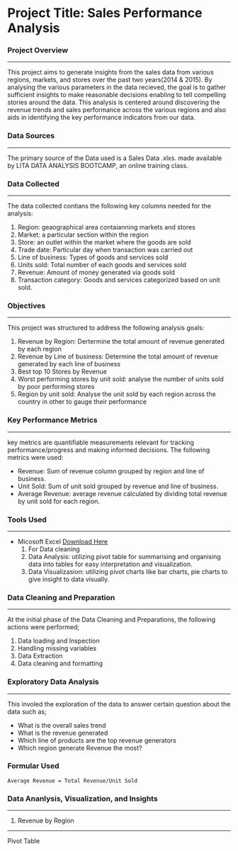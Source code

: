 # Project Title: Sales Performance Analysis
### Project Overview
---
This project aims to generate  insights from the sales data from various regions, markets, and stores  over the past two years(2014 & 2015). By analysing the various parameters in the data recieved, the goal is to  gather sufficient insights to make reasonable decisions enabling to tell compelling stories around the data. This analysis is centered around discovering the revenue trends and sales performance across the various regions and also aids in identifying the key performance indicators from our data. 

### Data Sources 
---
The primary source of the Data used is a Sales Data .xlxs. made available by LITA DATA ANALYSIS BOOTCAMP, an online training class.

### Data Collected
---
The data collected contians the following key columns needed for the analysis:
1. Region: geaographical area contaianning markets and stores
2. Market: a particular section within the region
3. Store: an outlet within the market where the goods are sold
4. Trade date: Particular day when transaction was carried out
5. Line of business: Types of goods and services sold
6. Units sold: Total number of each goods and services sold
7. Revenue: Amount of money generated via goods sold
8. Transaction category: Goods and services categorized based on unit sold.
    
### Objectives
---
This project was structured to address the following analysis goals:
  1. Revenue by Region: Dertermine the  total amount of revenue generated by each region 
  2. Revenue by Line of business: Determine the total amount of revenue generated by each line of business
  3. Best top 10 Stores by Revenue
  4. Worst performing stores by unit sold: analyse the number of units sold by poor performing stores
  5. Region by unit sold: Analyse the unit sold by each region across the country in other to gauge their performance
     
### Key Performance Metrics
---
key metrics are quantifiable measurements relevant for tracking performance/progress and making informed decisions. The following metrics were used:
- Revenue: Sum of revenue column grouped by region and line of business.
- Unit Sold: Sum of unit sold grouped by revenue and line of business.
- Average Revenue: average revenue calculated by dividing total revenue by unit sold for each region.

### Tools Used
---
- Micosoft Excel [Download Here](https://www.microsoft.com)
    1. For Data cleaning
    2. Data Analysis: utilizing pivot table for summarising and organising data into tables for easy interpretation and visualization. 
    3. Data Visualizasion: utilizing pivot charts like bar charts, pie charts to give insight to data visually.

### Data Cleaning and Preparation
---
At the initial phase of the Data Cleaning and Preparations, the following actions were performed;
1. Data loading and Inspection
2. Handling missing variables
3. Data Extraction
4. Data cleaning and formatting

### Exploratory Data Analysis
---
This involed the exploration of the data to answer certain question about the data such as;
- What is the overall sales trend
- What is the revenue generated
- Which line of products are the top revenue generators
- Which region generate Revenue the most?

### Formular  Used
```Microsoft Excel
Average Revenue = Total Revenue/Unit Sold
```

### Data Ananlysis, Visualization, and Insights
---
1. Revenue by Region
---
Pivot Table







